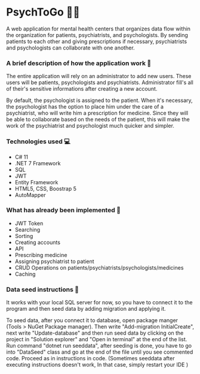 # PsychToGo 👨‍⚕️
A web application for mental health centers that organizes data flow within the organization for patients, psychiatrists, and psychologists. By sending patients to each other and giving prescriptions if necessary, psychiatrists and psychologists can collaborate with one another. 

### A brief description of how the application work 📑

The entire application will rely on an administrator to add new users. These users will be patients, psychologists and psychiatrists. Administrator fill's all of their's sensitive informations after creating a new account.

By default, the psychologist is assigned to the patient. When it's necessary, the psychologist has the option to place him under the care of a psychiatrist, who will write him a prescription for medicine. Since they will be able to collaborate based on the needs of the patient, this will make the work of the psychiatrist and psychologist much quicker and simpler.

### Technologies used 💻
+ C# 11
+ .NET 7 Framework
+ SQL 
+ JWT 
+ Entity Framework
+ HTML5, CSS, Boostrap 5
+ AutoMapper

### What has already been implemented 🔽
+ JWT Token
+ Searching 
+ Sorting
+ Creating accounts
+ API
+ Prescribing medicine
+ Assigning psychiatrist to patient
+ CRUD Operations on patients/psychiatrists/psychologists/medicines
+ Caching

### Data seed instructions 🌱
It works with your local SQL server for now, so you have to connect it to the program and then seed data by adding migration and applying it.

To seed data, after you connect it to database, open package manger (Tools > NuGet Package manager). Then write "Add-migration InitialCreate", next write "Update-database" and then run seed data by clicking on the project in "Solution explorer" and "Open in terminal" at the end of the list.
Run command "dotnet run seeddata", after seeding is done, you have to go into "DataSeed" class and go at the end of the file until you see commented code. Proceed as in instructions in code.
(Sometimes seeddata after executing instructions doesn't work, In that case, simply restart your IDE )
